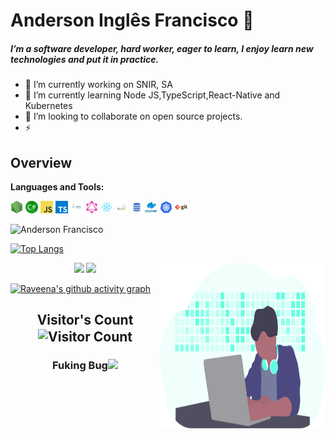 # Anderson Inglês Francisco 👋



##### I’m a software developer, hard worker, eager to learn, I enjoy learn new technologies and put it in practice.

- 🔭 I’m currently working on SNIR, SA
- 🌱 I’m currently learning Node JS,TypeScript,React-Native and Kubernetes
- 👯 I’m looking to collaborate on open source projects.
- ⚡

## Overview


**Languages and Tools:**

<!--
**Anderson Francisco** is a ✨ _special_ ✨ repository because its `README.md` (this file) appears on your GitHub profile.

Here are some ideas to get you started:


- 🔭 I’m currently working on ...
- 🌱 I’m currently learning ...
- 👯 I’m looking to collaborate on ...
- 🤔 I’m looking for help with ...
- 💬 Ask me about ...
- 📫 How to reach me: ...
- 😄 Pronouns: ...
- ⚡ Fun fact: ...
-->


<code><img height="20" src="https://raw.githubusercontent.com/github/explore/80688e429a7d4ef2fca1e82350fe8e3517d3494d/topics/nodejs/nodejs.png"></code>
<code><img height="20" src="https://raw.githubusercontent.com/github/explore/80688e429a7d4ef2fca1e82350fe8e3517d3494d/topics/csharp/csharp.png"></code>
<code><img height="20" src="https://raw.githubusercontent.com/github/explore/80688e429a7d4ef2fca1e82350fe8e3517d3494d/topics/javascript/javascript.png"></code>
<code><img height="20" src="https://raw.githubusercontent.com/github/explore/80688e429a7d4ef2fca1e82350fe8e3517d3494d/topics/typescript/typescript.png"></code>
<code><img height="20" src="https://raw.githubusercontent.com/github/explore/80688e429a7d4ef2fca1e82350fe8e3517d3494d/topics/java/java.png"></code>
<code><img height="20" src="https://raw.githubusercontent.com/github/explore/5c058a388828bb5fde0bcafd4bc867b5bb3f26f3/topics/graphql/graphql.png"></code>
<code><img height="20" src="https://raw.githubusercontent.com/github/explore/80688e429a7d4ef2fca1e82350fe8e3517d3494d/topics/react-native/react-native.png"></code>
<code><img height="20" src="https://raw.githubusercontent.com/github/explore/80688e429a7d4ef2fca1e82350fe8e3517d3494d/topics/mysql/mysql.png"></code>
<code><img height="20" src="https://raw.githubusercontent.com/github/explore/80688e429a7d4ef2fca1e82350fe8e3517d3494d/topics/sql/sql.png"></code>
<code><img height="20" src="https://raw.githubusercontent.com/github/explore/80688e429a7d4ef2fca1e82350fe8e3517d3494d/topics/docker/docker.png"></code>
<code><img height="20" src="https://raw.githubusercontent.com/github/explore/80688e429a7d4ef2fca1e82350fe8e3517d3494d/topics/kubernetes/kubernetes.png"></code>
<code><img height="20" src="https://raw.githubusercontent.com/github/explore/80688e429a7d4ef2fca1e82350fe8e3517d3494d/topics/git/git.png"></code>

<p><img src="https://komarev.com/ghpvc/?username=andersonigfrancisco" alt="Anderson Francisco" /> </p>

[![Top Langs](https://github-readme-stats.vercel.app/api/top-langs/?username=andersonigfrancisco&layout=compact)](https://github.com/anuraghazra/github-readme-stats)


</div>
<div align="center">
  <img width="48%" src="https://github-readme-stats.vercel.app/api?username=andersonigfrancisco&theme=radical&show_icons=true" />  
  <img width="48%" src="https://github-readme-streak-stats.herokuapp.com/?user=andersonigfrancisco&theme=radical&show_icons=true" />
  <img align="right" src="https://github.com/AlienDev66/AlienDev66/blob/master/undraw_developer_activity_bv83.svg" alt="Illustration of AlienDev66" width=265px height=265px/>
</div>


[![Raveena's github activity graph](https://activity-graph.herokuapp.com/graph?username=andersonigfrancisco&bg_color=000000&color=E30BF9&line=2fc8ee&point=ffffff&area=true&hide_border=true)](https://github.com/andersonigfrancisco/github-readme-activity-graph)
<br>
<h2 align="center">Visitor's Count <img align="center" src="https://profile-counter.glitch.me/andersonigfrancisco/count.svg" alt="Visitor Count" /></h2>
<h3 align="center">Fuking Bug<img src="https://media.giphy.com/media/MdA16VIoXKKxNE8Stk/giphy.gif" width="30"></h3>
